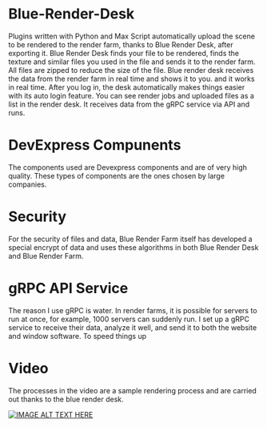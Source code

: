 # Blue-Render-Desk 

Plugins written with Python and Max Script automatically upload the scene to be rendered to the render farm, thanks to Blue Render Desk, after exporting it. Blue Render Desk finds your file to be rendered, finds the texture and similar files you used in the file and sends it to the render farm. All files are zipped to reduce the size of the file. Blue render desk receives the data from the render farm in real time and shows it to you. and it works in real time. After you log in, the desk automatically makes things easier with its auto login feature. You can see render jobs and uploaded files as a list in the render desk. It receives data from the gRPC service via API and runs.

# DevExpress Compunents 
The components used are Devexpress components and are of very high quality. These types of components are the ones chosen by large companies.

# Security 
For the security of files and data, Blue Render Farm itself has developed a special encrypt of data and uses these algorithms in both Blue Render Desk and Blue Render Farm.

# gRPC API Service
The reason I use gRPC is water. In render farms, it is possible for servers to run at once, for example, 1000 servers can suddenly run.
I set up a gRPC service to receive their data, analyze it well, and send it to both the website and window software. To speed things up

# Video
The processes in the video are a sample rendering process and are carried out thanks to the blue render desk.

[![IMAGE ALT TEXT HERE](https://img.youtube.com/vi/k3y5qdSlahw/0.jpg)](https://www.youtube.com/watch?v=k3y5qdSlahw)
